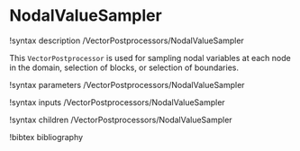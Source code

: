 # NodalValueSampler

!syntax description /VectorPostprocessors/NodalValueSampler

This `VectorPostprocessor` is used for sampling nodal variables at each node
in the domain, selection of blocks, or selection of boundaries.

!syntax parameters /VectorPostprocessors/NodalValueSampler

!syntax inputs /VectorPostprocessors/NodalValueSampler

!syntax children /VectorPostprocessors/NodalValueSampler

!bibtex bibliography
